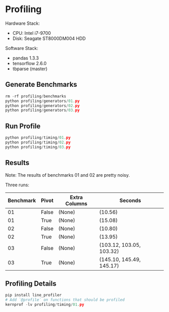 # Profiling

Hardware Stack:
- CPU: Intel i7-9700
- Disk: Seagate ST8000DM004 HDD

Software Stack:
- pandas 1.3.3
- tensorflow 2.6.0
- tbparse (master)

## Generate Benchmarks

```py
rm -rf profiling/benchmarks
python profiling/generators/01.py
python profiling/generators/02.py
python profiling/generators/03.py
```

## Run Profile

```py
python profiling/timing/01.py
python profiling/timing/02.py
python profiling/timing/03.py
```

## Results

Note: The results of benchmarks 01 and 02 are pretty noisy.

Three runs:

| Benchmark | Pivot | Extra Columns | Seconds |
|-----------|-------|---------------|---------|
|        01 | False |        (None) | (10.56) |
|        01 |  True |        (None) | (15.08) |
|        02 | False |        (None) | (10.80) |
|        02 |  True |        (None) | (13.95) |
|        03 | False |        (None) | (103.12, 103.05, 103.32) |
|        03 |  True |        (None) | (145.10, 145.49, 145.17) |

## Profiling Details

```py
pip install line_profiler
# Add `@profile` on functions that should be profiled
kernprof -lv profiling/timing/01.py
```
